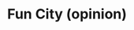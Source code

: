 ---
pid: CH405
title: Fun City (opinion)
location_transcription: 
zipcode: 
outside_phl: 
neighborhood: 
age: 
age_range: 
instagram: 
image_file_name: CH_405.jpg
proposal_transcription: |-
  '- highlight of ppl lots of ppl/activities)
  - public transit
  - opportunities
  - encourages continual growth in all those things
topic: 
topic_summary: 
type: 
keywords_other: 
credit: 
image_labels: 
twitter: 
facebook: 
permalink: "/monuments/ch405/"
layout: item-page
---